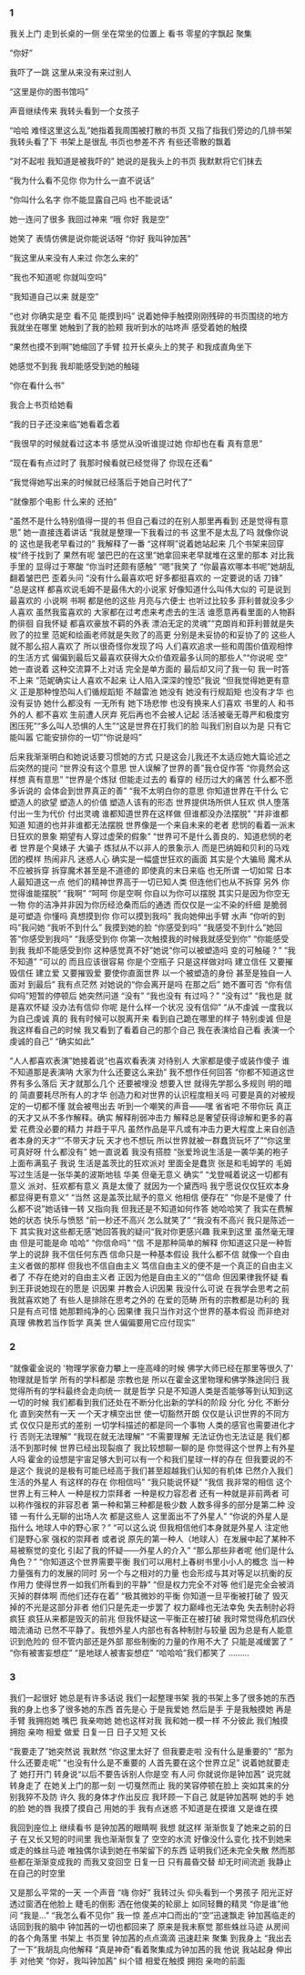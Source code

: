 
### 1
我关上门 走到长桌的一侧 坐在常坐的位置上 看书 零星的字飘起 聚集 

“你好”


我吓了一跳 这里从来没有来过别人 

“这里是你的图书馆吗”

声音继续传来 我转头看到一个女孩子

“哈哈 难怪这里这么乱”她指着我周围被打散的书页 又指了指我们旁边的几排书架 我转头看了下 书架上是很乱 书页也参差不齐 有些还零散的飘着

“对不起啦 我知道是被我吓的” 她说的是我头上的书页 我默默将它们抹去

“我为什么看不见你 你为什么一直不说话”

“你叫什么名字 你不能显露自己吗 也不能说话”

她一连问了很多 我回过神来 “哦 你好 我是空”

她笑了 表情仿佛是说你能说话呀 “你好 我叫钟加茜”

“我这里从来没有人来过 你怎么来的”

“我也不知道呢 你就叫空吗”

“我知道自己以来 就是空”

“也对 你确实是空 看不见 能摸到吗” 说着她伸手触摸刚刚残碎的书页围绕的地方 我就坐在哪里 她触到了我的脸颊 我听到水的咕咚声 感受着她的触摸  

“果然也摸不到啊”她缩回了手臂 拉开长桌头上的凳子 和我成直角坐下

她感觉不到我 我却能感受到她的触碰

“你在看什么书”

我合上书页给她看 

“我的日子还没来临”她看着念着

“我很早的时候就看过这本书 感觉从没听谁提过她 你却也在看 真有意思”

“现在看有点过时了 我那时候看就已经觉得了 你现在还看”

“我觉得她写出来的时候就已经落后于她自己时代了”

“就像那个电影 什么来的 还拍”

“虽然不是什么特别值得一提的书 但自己看过的在别人那里再看到 还是觉得有意思”
她一直接连着讲话 
“我就是整理一下我看过的书 这里不是太乱了吗 就像你说的 这也是我老早看过的” 我解释了一番 
“这样啊”说着她站起来 几个书架来回穿梭“终于找到了 果然有呢 皱巴巴的在这里”她拿回来老早就堆在这里的那本 对比我手里的 显得过于寒酸
“你当时还颇有感触”
“嗯”我笑了
“你最喜欢哪本书呢”她胡乱翻着皱巴巴 歪着头问
“没有什么最喜欢吧 好多都挺喜欢的 一定要说的话 刀锋”
“总是这样 都喜欢说毛姆不是最伟大的小说家 好像知道什么叫伟大似的 可是说到最喜欢的 小说啊 书啊 都是他的这些 月亮与六便士 也听过比较多 菲利普就没多少人喜欢 虽然我蛮喜欢的 大家都在过考虑来考虑去的生活 谁愿意再看里面的人物斟酌徘徊 自我怀疑 都喜欢豪放不羁的外表 漂泊无定的灵魂”“克朗肖和菲利普就是失败了的拉里  范妮和绘画老师就是失败了的高更 分别是未妥协的和妥协了的 这些人就不那么招人喜欢了 所以很奇怪你发现了吗 人们喜欢追求一些和周围价值观相悖的生活方式 偏偏到最后又最喜欢获得大众价值观最多认同的那些人”“你说呢 空”
她一直说着 这种交流算不上对话 完全是单方面的 最后却又问了我一句 我一时答不上来 “范妮确实让人喜欢不起来 让人陷入深深的惶恐”我说
“但我觉得她更有意义 正是那种惶恐叫人们循规蹈矩 不越雷池 她没有 她没有行规蹈矩 也没有才华 也没有妥协  她什么都没有 一无所有 她下场悲惨 也没有换来人们喜欢 书里的人 和书外的人 都不喜欢 生前遭人厌弃 死后再也不会被人记起 活活被毫无尊严和极度穷困压死”“多么叫人恐惧的人生”“这是世界在打我们的脸 叫我们别自以为是 只有它能叫嚣 它能安排你的一切”“你说是吗”

后来我渐渐明白和她说话要习惯她的方式 只是这会儿我还不太适应她大篇论述之后突然的提问
 “世界没有这个意思 世人误解了世界的善”我仓促作答
“你竟然会这样想 真有意思”
“世界是个炼狱 但能走过去的 看穿的 经历过大的痛苦 什么都不愿多诉说的 会体会到世界真正的善”
“我不太明白你的意思 你知道世界在干什么 它塑造人的欲望 塑造人的价值 塑造人该有的形态 世界提供场所供人狂欢 供人堕落 付出一生为代价 付出灵魂 谁都知道世界在这样做 但谁都没办法摆脱”
“并非谁都知道 知道的也并非谁都无法摆脱 世界像是一个来自未来的老者 悲悯的看着一派末日狂欢的景象 期望有人穿过虚荣的假象”
“世界可不是什么善良的、知道悲悯的老者 世界是个臭婊子 大骗子 炼狱从不以非人的景象示人 而是巴纳姆和贝利的马戏团的模样 热闹非凡 迷惑人心 确实是一幅盛世狂欢的画面 其实是个大骗局 魔术从不应被拆穿 拆穿魔术甚至是不道德的 即使真的末日来临 也无所谓 一切如常 日本人最知道这一点 他们的精神世界高于一切已知人类 但连他们也从不拆穿 另外 你觉得谁能摆脱”
“我啊”
“呵呵 你是空啊 你自以为你可以摆脱 其实只是因为你空无一物 你的洁净并非因为你历经沧桑而后的通透 而仅仅是一尘不染的纤细 是脆弱 是可塑造 你懂吗 真想摸到你 你可以摸到我吗”
我向她伸出手臂 水声 “你听的到吗”我问她
“我听不到什么”
我摸到她的脸 “你感受到吗”
“我感受不到什么”她回答“你感受到我吗”
“我感受到你 你第一次触摸我的时候我就感受到你”
“你能感受到我 我却不能感受到你 这种感觉真不好”她说“你可以被塑造吗 变的可触碰？”
“我不知道”
“可以的 而且应该很容易 你是个空瓶子 只是这样做对吗 建立信任 又要摧毁信任 建立爱 又要摧毁爱 要使你直面世界 以一个被塑造的身份 甚至是独自一人面对 到最后”
我有点茫然 对她说的“你会离开是吗 在那之后”
她不置可否
“你有信仰吗”短暂的停顿后 她突然问道
“没有”
“我也没有 有过吗？”
“没有过”
“我也是 就是喜欢怀疑 没办法有信仰 你呢 是什么样一个状况 没有信仰”
“从不虔诚 一度我以为自己虔诚 真的 我有时候可以脱离开来 看到自己跪在哪里的样子 特别虔诚 但是我这样看自己的时候 我又看到了看着自己的那个自己 我在表演给自己看 表演一个虔诚的自己”
“确实如此”

“人人都喜欢表演”她接着说“也喜欢看表演 对待别人 大家都是傻子或装作傻子 谁不知道那是表演呐 大家为什么还要这么来劲”
我不想作任何回答 
“你都不知道这世界有多么落后 天才就那么几个 还要被埋没 想要入世 就得先学那么多规则 明的暗的 简直要耗尽所有人的才华 创造力和对世界的认识程度相关吗 可要是真的对被规定的一切都不懂 就会被甩出去 听到一个嘲笑的声音——嘿 省省吧 不带你玩   真正的天才又从不多作解释。确实 解释削弱冲击力 解释总是奢望获得谅解和更多的喜爱 花费没必要的精力 并趋于平凡 虽然作品是平凡或有冲击力更大程度上来自创造者本身的天才”“不带天才玩 天才也不想玩 所以世界就被一群蠢货玩坏了”“你这里可真好呀 什么都没有” 她一直说着 我没有搭腔 
“张爱玲说生活是一袭华美的袍子 上面布满虱子 我说 生活是盖茨比的狂欢派对 里面全是蠢货 张是和毛姆学的 毛姆写过生活是一张华美的波斯地毯 华美 但毫无意义 确实”
“戈登喊着说这一切都有意义 派对、狂欢都有意义 真是太傻了 就因为一个黛西吗 我宁愿说仅仅狂欢本身 都显得更有意义” “当然 这是盖茨比赋予的意义 他相信 便存在”
“你是不是傻了 什么都不说”她话锋一转 又指向我 但我还是不知道如何作答 她哈哈笑了 我实在费解 她的状态 快乐与愤怒 “前一秒还不高兴 怎么就笑了”
“我没有不高兴 我只是陈述一下 其实我对这些都无感”她回答我的疑问“我对你更感兴趣 我来到这里 虽然毫无理由 但是可能是命 哈哈”
“你信命吗”
“信 不是那种简单的解释 你知道这只是一种哲学上的说辞 我不信任何东西 信命只是一种基本假设 我什么都不信 就像一个自由主义者做的那样 但我也不信自由主义 笃信自由主义的便不是一个真正的自由主义者了 不存在绝对的自由主义者 正因为他是自由主义的”“信命 但因果律我怀疑 看到王菲说她现在的愿是 识因果 并教会人识因果 我没什么可说 在我学会思考之前我就喜欢她了 有些人是排除在思考之外的 在爱的范畴 所有的宗教都是功利的 我只是有点可惜 她那颗纯净的心  因果律 我只当作对这个世界的基本假设 而非绝对真理
 佛教若当作哲学 真美 世人偏偏要用它应付现实”


### 2
“就像霍金说的 '物理学家奋力攀上一座高峰的时候 佛学大师已经在那里等很久了' 物理就是哲学 所有的学科都是 宗教也是 所以在霍金这里物理和佛学殊途同归 我觉得所有的学科最终会走向统一 就是哲学 只是不知道人类是否能够等到认知到这一切的时候 我们都看到我们还处在不断分化出新的学科的阶段 分化 分化 不断分化 直到突然有一天 一个天才横空出世 使一切豁然开朗 仅仅是认识世界的不同方式 仅仅只是形式的差别 一切学科描述的都是同一个事物 人类的感官也需要进化才行 否则无法理解”
“我现在就无法理解”
“不需要理解 无法证伪也无法证是 我们都活不到那时候 世界已经出现裂痕了 我比较想聊一聊的是 你觉得这个世界上有外星人吗 霍金的设想是宇宙足够大到可以有一个和我们星球一样的存在 但我要说的不是这个 我说的是极有可能已经高于我们甚至超越我们认知的有机体 已然介入我们生活的外星人 有这样的存在 你相信吗”
“我只能说怀疑”
“我信 我非常的相信 这个世界上有三种人 一种是权力崇拜者 一种是权力容忍者 还有一种就是非前两者 可以称作强权的非容忍者 第一种和第三种都是极少数 人数多得多的部分是第二种 没错 一有什么无聊的出场人次 都是这些人 这里面出不了外星人”
“你说的外星人是指什么 地球人中的野心家？”
“可以这么说 但我相信他们本身就是外星人 注定他们是野心家 强权的崇拜者 或者说 原先的第一种人（地球人）在发展中起了某种不易被察觉的变化 引起了我的怀疑——外星人的介入”
“那么那些非者呢 他们是什么角色？”
“你知道这个世界需要平衡 我们可以用村上春树书里小小人的概念 当一种力量强有力的发展的同时 另一个与之相对的力量 也会形成与其对等足以抗衡的反作用力 使得世界一如我们所看到的平静”
“但是权力完全不对等 他们是完全会被消灭掉的群体啊 而他们还存在着”
“极其微妙的平衡 你知道一旦平衡被打破了 毁灭掉的不光是这部分非者 他们只是先走一步罢了 权力巅峰也无法幸免 失去制肘必将疯狂 疯狂从来都是毁灭的前兆 但我怀疑这一平衡正在被打破 我时常觉得危机四伏 暗流涌动 已然不平静了。我想外星人内部也有各种制肘与较量 因为总是有人能意识到危险的 但不管内部还是外部 那些制衡的力量的作用不大了 只能是减缓罢了 ”
“你有被害妄想症”
“是地球人被害妄想症”
“哈哈哈”我们都笑了
………

### 3

我们一起很好 她总是有许多话说 
我们一起整理书架 我的书架上多了很多她的东西 
我的身上也多了很多她的东西 首先是心 于是我爱她 然后是手 于是我触摸她 再是手臂 我拥抱她 嘴巴 我亲吻她 
她也这样对我 我和她一模一样 不分彼此 我们触摸 拥抱 亲吻 相爱 做爱 日复一日 日子又短 又长

“我要走了”她突然说
我默然
“你这里太好了 但我要走啦 没有什么是重要的”
“那为什么还要走呢”
“也没有什么是不重要的 人首先要在这个世界立足”
说着她就要走了
她打开门 转身说“以后不要告诉别人你是空 有人问 你就说你是钟加茜”
说完就转身走了
在她关上门的那一刻 一切戛然而止 我的笑容停顿在脸上 突如其来的分别我猝不及防 许久 我的身体才作出反应
我环顾一下自己 就是钟加茜啊 她的手 她的脸 她的唇 我摸了摸自己 用她的手 我有点迷惑 不知道是在摸谁 又是谁在摸

我回到座位上 继续看书 是钟加茜的眼睛啊 我想 
就这样 渐渐恢复了她来之前的日子 在又长又短的时间里
我也渐渐恢复了 空空的水流
好像没什么变化 找不到她来或走的蛛丝马迹 唯独偶尔读到她在书架留下的东西 证明我们还未完全失散 然而那些都在渐渐变成我的 而我又变回空
日复一日 只有晨昏交替 却无时间流逝  我静止在自己的时空里

又是那么平常的一天 一个声音
“嗨 你好”
我转过头 仰头看到一个男孩子
阳光正好透过窗洒在他脸上 睫毛的倒影 洒在他俊美的轮廓上 如同轻舞的精灵 
“你是谁”他问
“我是…”
“我怎么看不见你”
我一惊 差点冲口而出的“空”迅速飘走 钟加茜临走的话回到我的脑中 钟加茜的一切也都回来了 原来是我未察觉 那些蛛丝马迹 从房间的各个角落里 书架上 书页里 钟加茜的点点滴滴 迅速赶来 聚集 到我身上 
“我出去了一下”我胡乱向他解释
“真是神奇”看着聚集成为钟加茜的我 他说
我站起身 伸出手 对他笑 “你好，我叫钟加茜”
纠个错 相爱在触摸 拥抱 亲吻的前面